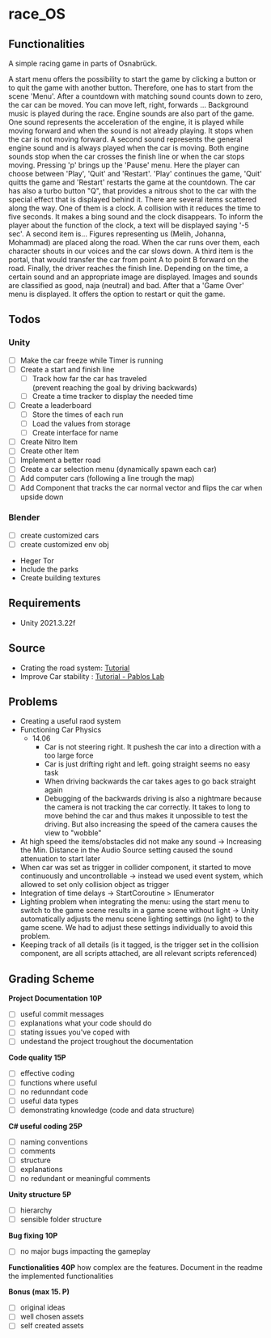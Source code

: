 # race_OS
## Functionalities
A simple racing game in parts of Osnabrück.

A start menu offers the possibility to start the game by clicking a button or to quit the game with another button. Therefore, one has to start from the scene 'Menu'.
After a countdown with matching sound counts down to zero, the car can be moved. You can move left, right, forwards ...
Background music is played during the race. Engine sounds are also part of the game. One sound represents the acceleration of the engine, it is played while moving forward and when the sound is not already playing. It stops when the car is not moving forward. A second sound represents the general engine sound and is always played when the car is moving.
Both engine sounds stop when the car crosses the finish line or when the car stops moving.
Pressing 'p' brings up the 'Pause' menu. Here the player can choose between 'Play', 'Quit' and 'Restart'. 'Play' continues the game, 'Quit' quitts the game and 'Restart' restarts the game at the countdown.
The car has also a turbo button "Q", that provides a nitrous shot to the car with the special effect that is displayed behind it.
There are several items scattered along the way.
One of them is a clock. A collision with it reduces the time to five seconds. It makes a bing sound and the clock disappears. To inform the player about the function of the clock, a text will be displayed saying '-5 sec'.
A second item is...
Figures representing us (Melih, Johanna, Mohammad) are placed along the road. When the car runs over them, each character shouts in our voices and the car slows down.
A third item is the portal, that would transfer the car from point A to point B forward on the road.
Finally, the driver reaches the finish line. Depending on the time, a certain sound and an appropriate image are displayed. Images and sounds are classified as good, naja (neutral) and bad. After that a 'Game Over' menu is displayed. It offers the option to restart or quit the game.


## Todos

### Unity

-   [ ] Make the car freeze while Timer is running
-   [ ] Create a start and finish line
    -   [ ] Track how far the car has traveled  
             (prevent reaching the goal by driving backwards)
    -   [ ] Create a time tracker to display the needed time
-   [ ] Create a leaderboard
    -   [ ] Store the times of each run
    -   [ ] Load the values from storage
    -   [ ] Create interface for name
-   [ ] Create Nitro Item
-   [ ] Create other Item
-   [ ] Implement a better road
-   [ ] Create a car selection menu (dynamically spawn each car)
-   [ ] Add computer cars (following a line trough the map)
-   [ ] Add Component that tracks the car normal vector and flips the car when upside down

### Blender

-   [ ] create customized cars
-   [ ] create customized env obj

-   Heger Tor
-   Include the parks
-   Create building textures

## Requirements

-   Unity 2021.3.22f

## Source

-   Crating the road system: [Tutorial](https://www.youtube.com/watch?v=vUNfK4Nl_ec)
-   Improve Car stability : [Tutorial - Pablos Lab](https://www.youtube.com/watch?v=BwL3Dm8GJtQ)

## Problems

-   Creating a useful raod system
-   Functioning Car Physics
    -   14.06
        -   Car is not steering right. It pushesh the car into a direction with a too large force
        -   Car is just drifting right and left. going straight seems no easy task
        -   When driving backwards the car takes ages to go back straight again
        -   Debugging of the backwards driving is also a nightmare because the camera is not tracking the car correctly. It takes to long to move behind the car and thus makes it unpossible to test the driving. But also increasing the speed of the camera causes the view to "wobble"
- At high speed the items/obstacles did not make any sound -> Increasing the Min. Distance in the Audio Source setting caused the sound attenuation  to start later
- When car was set as trigger in collider component, it started to move continuously and uncontrollable -> instead we used event system, which allowed to set only collision object as trigger
- Integration of time delays -> StartCoroutine > IEnumerator
- Lighting problem when integrating the menu: using the start menu to switch to the game scene results in a game scene without light -> Unity automatically adjusts the menu scene lighting settings (no light) to the game scene. We had to adjust these settings individually to avoid this problem.
- Keeping track of all details (is it tagged, is the trigger set in the collision component, are all scripts attached, are all relevant scripts referenced)


## Grading Scheme

**Project Documentation 10P**

-   [ ] useful commit messages
-   [ ] explanations what your code should do
-   [ ] stating issues you've coped with
-   [ ] undestand the project troughout the documentation

**Code quality 15P**

-   [ ] effective coding
-   [ ] functions where useful
-   [ ] no redunndant code
-   [ ] useful data types
-   [ ] demonstrating knowledge (code and data structure)

**C# useful coding 25P**

-   [ ] naming conventions
-   [ ] comments
-   [ ] structure
-   [ ] explanations
-   [ ] no redundant or meaningful comments

**Unity structure 5P**

-   [ ] hierarchy
-   [ ] sensible folder structure

**Bug fixing 10P**

-   [ ] no major bugs impacting the gameplay

**Functionalities 40P**
how complex are the features. Document in the readme the implemented functionalities

**Bonus (max 15. P)**

-   [ ] original ideas
-   [ ] well chosen assets
-   [ ] self created assets
